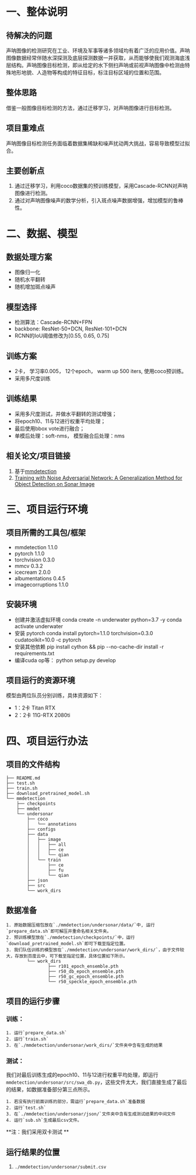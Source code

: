 # 一、整体说明

## 待解决的问题
声呐图像的检测研究在工业、环境及军事等诸多领域均有着广泛的应用价值。声呐图像数据经常伴随水深探测及底层探测数据一并获取，从而能够使我们观测海底浅层结构。声呐图像目标检测，即从给定的水下侧扫声呐或前视声呐图像中检测由特殊地形地貌、人造物等构成的特征目标，标注目标区域的位置和范围。

## 整体思路 
借鉴一般图像目标检测的方法，通过迁移学习，对声呐图像进行目标检测。

## 项目重难点
声呐图像目标检测任务面临着数据集稀缺和噪声扰动两大挑战，容易导致模型过拟合。

## 主要创新点
1. 通过迁移学习，利用coco数据集的预训练模型，采用Cascade-RCNN对声呐图像进行检测。
2. 通过对声呐图像噪声的数学分析，引入斑点噪声数据增强，增加模型的鲁棒性。

# 二、数据、模型

## 数据处理方案
* 图像归一化
* 随机水平翻转
* 随机增加斑点噪声   
## 模型选择
* 检测算法：Cascade-RCNN+FPN
* backbone: ResNet-50+DCN, ResNet-101+DCN
* RCNN的IoU阈值修改为[0.55, 0.65, 0.75]
## 训练方案
* 2卡， 学习率0.005， 12个epoch， warm up 500 iters, 使用coco预训练。
* 采用多尺度训练
## 训练结果
* 采用多尺度测试，并做水平翻转的测试增强；
* 将epoch10、11与12进行权重平均处理；
* 最后使用bbox vote进行融合；
* 单模后处理：soft-nms， 模型融合后处理：nms
## 相关论文/项目链接
1. 基于[mmdetection](https://github.com/open-mmlab/mmdetection)
2. [Training with Noise Adversarial Network: A Generalization Method for Object Detection on Sonar Image](http://openaccess.thecvf.com/content_WACV_2020/papers/Ma_Training_with_Noise_Adversarial_Network_A_Generalization_Method_for_Object_WACV_2020_paper)



# 三、项目运行环境

## 项目所需的工具包/框架
* mmdetection 1.1.0
* pytorch 1.1.0
* torchvision 0.3.0
* mmcv 0.3.2
* icecream 2.0.0
* albumentations 0.4.5
* imagecorruptions 1.1.0

## 安装环境
* 创建并激活虚拟环境 conda create -n underwater python=3.7 -y conda activate underwater
* 安装 pytorch conda install pytorch=1.1.0 torchvision=0.3.0 cudatoolkit=10.0 -c pytorch
* 安装其他依赖 pip install cython && pip --no-cache-dir install -r requirements.txt
* 编译cuda op等： python setup.py develop

## 项目运行的资源环境
模型由两位队员分别训练，具体资源如下：
* 1：2卡 Titan RTX
* 2：2卡 11G-RTX 2080ti

# 四、项目运行办法

## 项目的文件结构
```shell
├── README.md
├── test.sh
├── train.sh
├── download_pretrained_model.sh
└── mmdetection
    ├── checkpoints
    ├── mmdet
    └── undersonar
        ├── coco
        │   └── annotations
        ├── configs
        ├── data
        │   ├── image
        │   │   ├── all
        │   │   ├── ce
        │   │   └── qian
        │   └── train
        │       ├── ce
        │       ├── fu
        │       └── qian
        ├── json
        ├── src
        └── work_dirs
```

## 数据准备
```shell
1. 原始数据压缩包放在`./mmdetection/undersonar/data/`中, 运行`prepare_data.sh`即可解压并重命名相关文件夹。
2. 预训练模型放在`./mmdetection/checkpoints/`中，运行`download_pretrained_model.sh`即可下载至指定位置。
3. 我们队伍训练的模型放在`./mmdetection/undersonar/work_dirs/`，由于文件较大，存放到百度云中，可下载至指定位置，具体位置如下所示。
		└── work_dirs
				├── r101_epoch_ensemble.pth
				├── r50_db_epoch_ensemble.pth
				├── r50_gc_epoch_ensemble.pth
				└── r50_speckle_epoch_ensemble.pth
```


## 项目的运行步骤
### 训练：
```shell
1. 运行`prepare_data.sh`
2. 运行`train.sh`
3. 在`./mmdetection/undersonar/work_dirs/`文件夹中含有生成的结果
```
### 测试：

我们对最后训练生成的epoch10、11与12进行权重平均处理，即运行`mmdetection/undersonar/src/swa_db.py`，这些文件太大，我们直接生成了最后的结果，如数据准备部分第三点所示。

```shell
1. 若没有执行前面训练的部分，需运行`prepare_data.sh`准备数据
2. 运行`test.sh`
3. 在`./mmdetection/undersonar/json/`文件夹中含有生成测试结果的中间文件
4. 运行`sub.sh`生成最后csv文件。
```

**注：我们采用双卡测试 **

## 运行结果的位置

1. `./mmdetection/undersonar/submit.csv`
